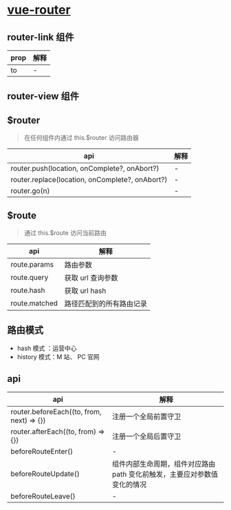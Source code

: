 # [vue-router](https://router.vuejs.org/zh/)

## router-link 组件

| prop | 解释 |
| ---- | ---- |
| to   | -    |

## router-view 组件

## $router

> 在任何组件内通过 this.$router 访问路由器

| api                                             | 解释 |
| ----------------------------------------------- | ---- |
| router.push(location, onComplete?, onAbort?)    | -    |
| router.replace(location, onComplete?, onAbort?) | -    |
| router.go(n)                                    | -    |


## $route

> 通过 this.$route 访问当前路由

| api           | 解释                     |
| ------------- | ------------------------ |
| route.params  | 路由参数                 |
| route.query   | 获取 url 查询参数        |
| route.hash    | 获取 url hash            |
| route.matched | 路径匹配到的所有路由记录 |

## 路由模式

- hash 模式 ：运营中心
- history 模式：M 站、 PC 官网

## api

| api                                       | 解释                                                                     |
| ----------------------------------------- | ------------------------------------------------------------------------ |
| router.beforeEach((to, from, next) => {}) | 注册一个全局前置守卫                                                     |
| router.afterEach((to, from) => {})        | 注册一个全局后置守卫                                                     |
| beforeRouteEnter()                        | -                                                                        |
| beforeRouteUpdate()                       | 组件内部生命周期，组件对应路由 path 变化前触发，主要应对参数值变化的情况 |
| beforeRouteLeave()                        | -                                                                        |